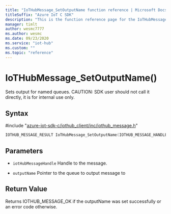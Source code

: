 ```yaml
---                             
title: "IoTHubMessage_SetOutputName function reference | Microsoft Docs" 
titleSuffix: "Azure IoT C SDK"            
description: "This is the function reference page for the IoTHubMessage_SetOutputName() function in the Azure IoT C SDK. This SDK is used with Azure IoT Hub and Azure IoT Hub Device Provisioning Service"            
manager: timlt                 
author: wesmc7777              
ms.author: wesmc               
ms.date: 09/23/2020                    
ms.service: "iot-hub"             
ms.custom: ""                
ms.topic: "reference"        
---                            
```


# IoTHubMessage_SetOutputName()

Sets output for named queues. CAUTION: SDK user should not call it directly, it is for internal use only.

## Syntax

\#include "[azure-iot-sdk-c/iothub_client/inc/iothub_message.h](../iothub-message-h.md)"  
```C
IOTHUB_MESSAGE_RESULT IoTHubMessage_SetOutputName(IOTHUB_MESSAGE_HANDLE  MU_C2);
```

## Parameters
* `iotHubMessageHandle` Handle to the message. 

* `outputName` Pointer to the queue to output message to

## Return Value
Returns IOTHUB_MESSAGE_OK if the outputName was set successfully or an error code otherwise.


